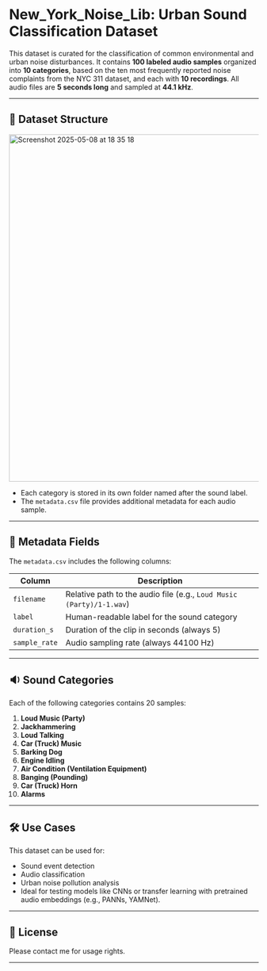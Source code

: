 # New_York_Noise_Lib: Urban Sound Classification Dataset

This dataset is curated for the classification of common environmental and urban noise disturbances. It contains **100 labeled audio samples** organized into **10 categories**, based on the ten most frequently reported noise complaints from the NYC 311 dataset, and each with **10 recordings**. All audio files are **5 seconds long** and sampled at **44.1 kHz**.

---

## 📁 Dataset Structure

<img width="701" alt="Screenshot 2025-05-08 at 18 35 18" src="https://github.com/user-attachments/assets/1fee8af3-b624-4855-88c0-03ad16339b51" />


- Each category is stored in its own folder named after the sound label.
- The `metadata.csv` file provides additional metadata for each audio sample.

---

## 🧾 Metadata Fields

The `metadata.csv` includes the following columns:

| Column        | Description                                                   |
|---------------|---------------------------------------------------------------|
| `filename`    | Relative path to the audio file (e.g., `Loud Music (Party)/1-1.wav`) |
| `label`       | Human-readable label for the sound category                   |
| `duration_s`  | Duration of the clip in seconds (always 5)                    |
| `sample_rate` | Audio sampling rate (always 44100 Hz)                         |
---

## 🔉 Sound Categories

Each of the following categories contains 20 samples:

1. **Loud Music (Party)**
2. **Jackhammering**
3. **Loud Talking**
4. **Car (Truck) Music**
5. **Barking Dog**
6. **Engine Idling**
7. **Air Condition (Ventilation Equipment)**
8. **Banging (Pounding)**
9. **Car (Truck) Horn**
10. **Alarms**

---

## 🛠️ Use Cases

This dataset can be used for:

- Sound event detection
- Audio classification
- Urban noise pollution analysis
- Ideal for testing models like CNNs or transfer learning with pretrained audio embeddings (e.g., PANNs, YAMNet).

---

## 📜 License

Please contact me for usage rights.

---

